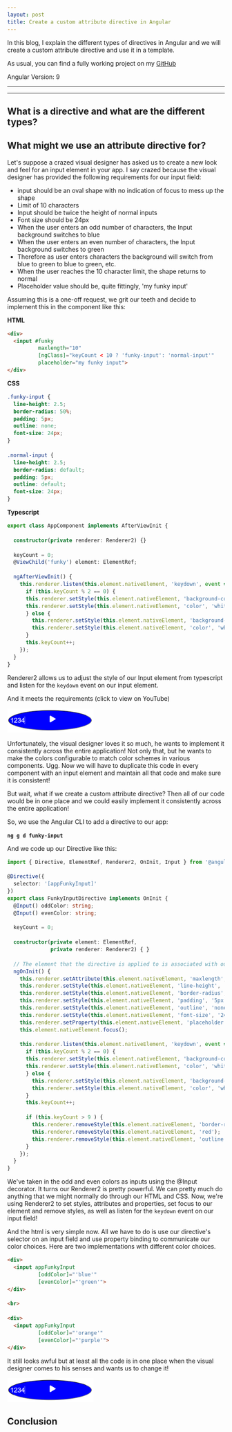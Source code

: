 ```yaml
---
layout: post
title: Create a custom attribute directive in Angular
---
```


In this blog, I explain the different types of directives in Angular and we will create a custom attribute directive and use it in a template.

As usual, you can find a fully working project on my [GitHub](https://github.com/DaveStaudenmaier/custom-attribute-directive)

Angular Version: 9

----
****

## What is a directive and what are the different types?

## What might we use an attribute directive for?

Let's suppose a crazed visual designer has asked us to create a new look and feel for an input element in your app.   I say crazed because the visual designer has provided the following requirements for our input field:
- input should be an oval shape with no indication of focus to mess up the shape
- Limit of 10 characters
- Input should be twice the height of normal inputs
- Font size should be 24px
- When the user enters an odd number of characters, the Input background switches to blue
- When the user enters an even number of characters, the Input background switches to green
- Therefore as user enters characters the background will switch from blue to green to blue to green, etc.
- When the user reaches the 10 character limit, the shape returns to normal
- Placeholder value should be, quite fittingly, 'my funky input'


Assuming this is a one-off request, we grit our teeth and decide to implement this in the component like this:

**HTML**
```html
<div>
  <input #funky
          maxlength="10"
          [ngClass]="keyCount < 10 ? 'funky-input': 'normal-input'"
          placeholder="my funky input">
</div>
```

**CSS**
```css
.funky-input {
  line-height: 2.5;
  border-radius: 50%;
  padding: 5px;
  outline: none;
  font-size: 24px;
}

.normal-input {
  line-height: 2.5;
  border-radius: default;
  padding: 5px;
  outline: default;
  font-size: 24px;
}
```

**Typescript**
```typescript
export class AppComponent implements AfterViewInit {

  constructor(private renderer: Renderer2) {}

  keyCount = 0;
  @ViewChild('funky') element: ElementRef;

  ngAfterViewInit() {
    this.renderer.listen(this.element.nativeElement, 'keydown', event => {
      if (this.keyCount % 2 == 0) {
      this.renderer.setStyle(this.element.nativeElement, 'background-color', 'green');
      this.renderer.setStyle(this.element.nativeElement, 'color', 'white');
      } else {
        this.renderer.setStyle(this.element.nativeElement, 'background-color', 'blue');
        this.renderer.setStyle(this.element.nativeElement, 'color', 'white');
      }
      this.keyCount++;
    });
  }
}
```

Renderer2 allows us to adjust the style of our Input element from typescript and listen for the `keydown` event on our input element.

And it meets the requirements (click to view on YouTube)

<a href="https://youtu.be/wiDZ0qVknqk"><img src="/images/blog/custom-attribute-directive/funky-input-screen-shot1.png" width="200px"></a>

Unfortunately, the visual designer loves it so much, he wants to implement it consistently across the entire application!  Not only that, but he wants to make the colors configurable to match color schemes in various components.  Ugg.  Now we will have to duplicate this code in every component with an input element and maintain all that code and make sure it is consistent!

But wait, what if we create a custom attribute directive?  Then all of our code would be in one place and we could easily implement it consistently across the entire application!

So, we use the Angular CLI to add a directive to our app:

**`ng g d funky-input`**

And we code up our Directive like this: 

```typescript
import { Directive, ElementRef, Renderer2, OnInit, Input } from '@angular/core';

@Directive({
  selector: '[appFunkyInput]'
})
export class FunkyInputDirective implements OnInit {
  @Input() oddColor: string;
  @Input() evenColor: string;

  keyCount = 0;

  constructor(private element: ElementRef,
              private renderer: Renderer2) { }

  // The element that the directive is applied to is associated with our element reference
  ngOnInit() {
    this.renderer.setAttribute(this.element.nativeElement, 'maxlength', '10');
    this.renderer.setStyle(this.element.nativeElement, 'line-height', '2.5');
    this.renderer.setStyle(this.element.nativeElement, 'border-radius', '50%');
    this.renderer.setStyle(this.element.nativeElement, 'padding', '5px');
    this.renderer.setStyle(this.element.nativeElement, 'outline', 'none');
    this.renderer.setStyle(this.element.nativeElement, 'font-size', '24px');
    this.renderer.setProperty(this.element.nativeElement, 'placeholder', 'my funky input');
    this.element.nativeElement.focus();

    this.renderer.listen(this.element.nativeElement, 'keydown', event => {
      if (this.keyCount % 2 == 0) {
      this.renderer.setStyle(this.element.nativeElement, 'background-color', this.evenColor);
      this.renderer.setStyle(this.element.nativeElement, 'color', 'white');
      } else {
        this.renderer.setStyle(this.element.nativeElement, 'background-color', this.oddColor);
        this.renderer.setStyle(this.element.nativeElement, 'color', 'white');
      }
      this.keyCount++;

      if (this.keyCount > 9 ) {
        this.renderer.removeStyle(this.element.nativeElement, 'border-radius');
        this.renderer.removeStyle(this.element.nativeElement, 'red');
        this.renderer.removeStyle(this.element.nativeElement, 'outline');
      }
    });
  }
}
```

We've taken in the odd and even colors as inputs using the @Input decorator.   It turns our Renderer2 is pretty powerful.  We can pretty much do anything that we might normally do through our HTML and CSS.  Now, we're using Renderer2 to set styles, attributes and properties, set focus to our element and remove styles, as well as listen for the `keydown` event on our input field!  

And the html is very simple now.  All we have to do is use our directive's selector on an input field and use property binding to communicate our color choices.  Here are two implementations with different color choices. 

```html
<div>
  <input appFunkyInput
          [oddColor]="'blue'"
          [evenColor]="'green'">
</div>

<br>

<div>
  <input appFunkyInput
          [oddColor]="'orange'"
          [evenColor]="'purple'">
</div>
```

It still looks awful but at least all the code is in one place when the visual designer comes to his senses and wants us to change it!

<a href="https://youtu.be/_obj-qX_8rA"><img src="/images/blog/custom-attribute-directive/funky-input-screen-shot1.png" width="200px" target="_blank"></a>

## Conclusion
